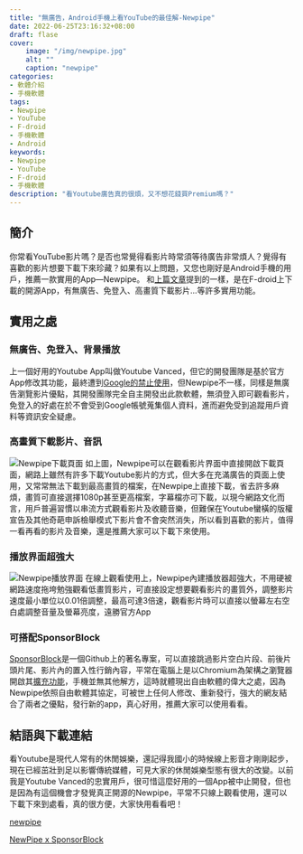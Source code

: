 ```yaml
---
title: "無廣告，Android手機上看YouTube的最佳解-Newpipe"
date: 2022-06-25T23:16:32+08:00
draft: flase
cover:
    image: "/img/newpipe.jpg"
    alt: ""
    caption: "newpipe"
categories: 
- 軟體介紹
- 手機軟體
tags: 
- Newpipe
- YouTube
- F-droid
- 手機軟體
- Android
keywords:
- Newpipe
- YouTube
- F-droid
- 手機軟體
description: "看Youtube廣告真的很煩，又不想花錢買Premium嗎？"
---
```


簡介
---
你常看YouTube影片嗎？是否也常覺得看影片時常須等待廣告非常煩人？覺得有喜歡的影片想要下載下來珍藏？如果有以上問題，又您也剛好是Android手機的用戶，推薦一款實用的App—Newpipe。
和[上篇文章](https://fgzblog.netlify.app/posts/%E7%84%A1%E5%BB%A3%E5%91%8A%E7%84%A1%E6%BC%94%E7%AE%97%E6%B3%95%E6%9C%80%E5%A5%BD%E7%94%A8%E7%9A%84%E8%87%89%E6%9B%B8appfrost/)提到的一樣，是在F-droid上下載的開源App，有無廣告、免登入、高畫質下載影片…等許多實用功能。

實用之處
---

### 無廣告、免登入、背景播放
上一個好用的Youtube App叫做Youtube Vanced，但它的開發團隊是基於官方App修改其功能，最終遭到[Google的禁止使用](https://www.theverge.com/2022/3/13/22975890/youtube-vanced-app-discontinued-shutting-down-legal-reasons)，但Newpipe不一樣，同樣是無廣告瀏覽影片優點，其開發團隊完全自主開發出此款軟體，無須登入即可觀看影片，免登入的好處在於不會受到Google帳號蒐集個人資料，進而避免受到追蹤用戶資料等資訊安全疑慮。
### 高畫質下載影片、音訊
![Newpipe下載頁面](/image/NewPipe_Download.jpg)
如上圖，Newpipe可以在觀看影片界面中直接開啟下載頁面，網路上雖然有許多下載Youtube影片的方式，但大多在充滿廣告的頁面上使用，又常常無法下載到最高畫質的檔案，在Newpipe上直接下載，省去許多麻煩，畫質可直接選擇1080p甚至更高檔案，字幕檔亦可下載，以現今網路文化而言，用戶普遍習慣以串流方式觀看影片及收聽音樂，但難保在Youtube蠻橫的版權宣告及其他奇葩申訴檢舉模式下影片會不會突然消失，所以看到喜歡的影片，值得一看再看的影片及音樂，還是推薦大家可以下載下來使用。
### 播放界面超強大
![Newpipe播放界面](/image/NewPipe_toggle.jpg)
在線上觀看使用上，Newpipe內建播放器超強大，不用硬被網路速度拖垮勉強觀看低畫質影片，可直接設定想要觀看影片的畫質外，調整影片速度最小單位以0.01倍調整，最高可達3倍速，觀看影片時可以直接以螢幕左右空白處調整音量及螢幕亮度，遠勝官方App
### 可搭配SponsorBlock
[SponsorBlock](https://sponsor.ajay.app/)是一個Github上的著名專案，可以直接跳過影片空白片段、前後片頭片尾、影片內的置入性行銷內容，平常在電腦上是以Chromium為架構之瀏覽器開啟其[擴充功能](https://chrome.google.com/webstore/detail/sponsorblock-for-youtube/mnjggcdmjocbbbhaepdhchncahnbgone?hl=en)，手機並無其他解方，這時就體現出自由軟體的偉大之處，因為Newpipe依照自由軟體其協定，可被世上任何人修改、重新發行，強大的網友結合了兩者之優點，發行新的app，真心好用，推薦大家可以使用看看。

結語與下載連結
---
看Youtube是現代人常有的休閒娛樂，還記得我國小的時候線上影音才剛剛起步，現在已經茁壯到足以影響傳統媒體，可見大家的休閒娛樂型態有很大的改變。以前我是Youtube Vanced的忠實用戶，很可惜這麼好用的一個App被中止開發，但也是因為有這個機會才發覺真正開源的Newpipe，平常不只線上觀看使用，還可以下載下來到處看，真的很方便，大家快用看看吧！

[newpipe](https://newpipe.net/)

[NewPipe x SponsorBlock](https://apt.izzysoft.de/fdroid/index/apk/org.polymorphicshade.newpipe)